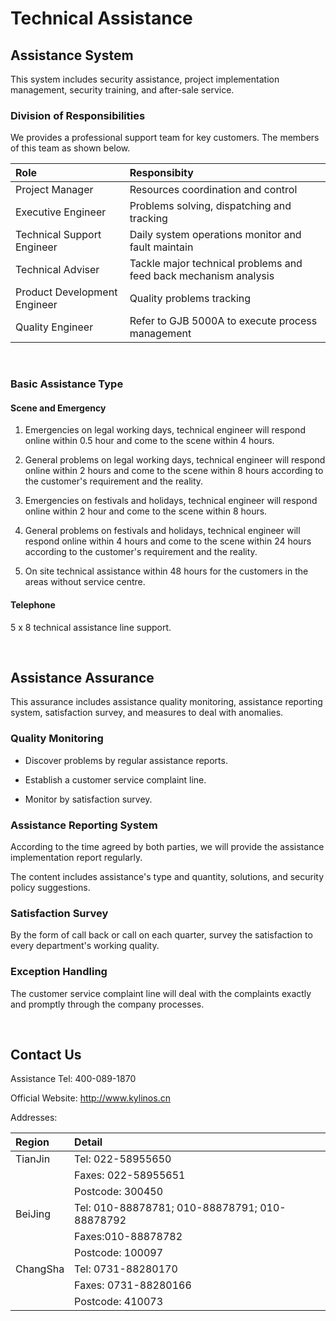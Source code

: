 # Technical Assistance
## Assistance System
This system includes security assistance, project implementation management, security training, and after-sale service.

### Division of Responsibilities
We provides a professional support team for key customers. The members of this team as shown below.

| Role | Responsibity
| :------------ | :------------ |
| Project Manager | Resources coordination and control |
| Executive Engineer |	Problems solving, dispatching and tracking |
| Technical Support Engineer | Daily system operations monitor and fault maintain |
| Technical Adviser | Tackle major technical problems and feed back mechanism analysis |
| Product Development Engineer | Quality problems tracking |
| Quality Engineer | Refer to GJB 5000A to execute process management |

<br>

### Basic Assistance Type
#### Scene and Emergency
1) Emergencies on legal working days, technical engineer will respond online within 0.5 hour and come to the scene within 4 hours.

2) General problems on legal working days, technical engineer will respond online within 2 hours and come to the scene within 8 hours according to the customer's requirement and the reality. 

3) Emergencies on festivals and holidays, technical engineer will respond online within 2 hour and come to the scene within 8 hours.

4) General problems on festivals and holidays, technical engineer will respond online within 4 hours and come to the scene within 24 hours according to the customer's requirement and the reality.

5) On site technical assistance within 48 hours for the customers in the areas without service centre.

#### Telephone
5 x 8 technical assistance line support.

<br>

## Assistance Assurance
This assurance includes assistance quality monitoring, assistance reporting system, satisfaction survey, and measures to deal with anomalies.

### Quality Monitoring
- Discover problems by regular assistance reports.

- Establish a customer service complaint line.

- Monitor by satisfaction survey.

### Assistance Reporting System
According to the time agreed by both parties, we will provide the assistance implementation report regularly.

The content includes assistance's type and quantity, solutions, and security policy suggestions.

### Satisfaction Survey
By the form of call back or call on each quarter, survey the satisfaction to every department's working quality.

### Exception Handling
The customer service complaint line will deal with the complaints exactly and promptly through the company processes. 

<br>

## Contact Us
Assistance Tel: 400-089-1870

Official Website: http://www.kylinos.cn

Addresses:

| Region | Detail |
| :------------ | :------------ |
| TianJin | Tel: 022-58955650
||Faxes: 022-58955651
||Postcode: 300450
| BeiJing | Tel: 010-88878781; 010-88878791; 010-88878792
||Faxes:010-88878782
||Postcode: 100097
| ChangSha |Tel: 0731-88280170
||Faxes: 0731-88280166
||Postcode: 410073

